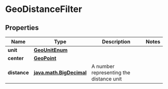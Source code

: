 
# GeoDistanceFilter

## Properties
Name | Type | Description | Notes
------------ | ------------- | ------------- | -------------
**unit** | [**GeoUnitEnum**](git/workplace-search-kotlin/openapi-generator/json-subset/generated/docs/GeoUnitEnum.md) |  | 
**center** | [**GeoPoint**](git/workplace-search-kotlin/openapi-generator/json-subset/generated/docs/GeoPoint.md) |  | 
**distance** | [**java.math.BigDecimal**](java.math.BigDecimal.md) | A number representing the distance unit | 



